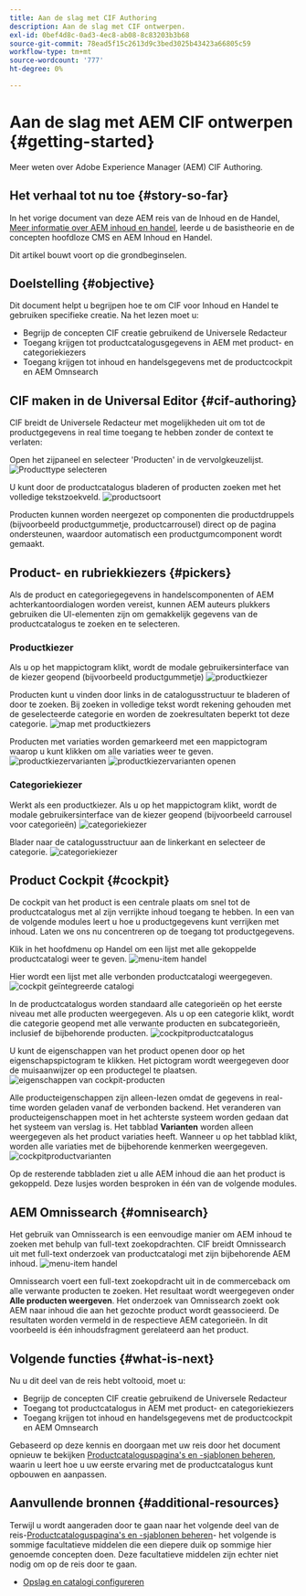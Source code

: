 ```yaml
---
title: Aan de slag met CIF Authoring
description: Aan de slag met CIF ontwerpen.
exl-id: 0bef4d8c-0ad3-4ec8-ab08-8c83203b3b68
source-git-commit: 78ead5f15c2613d9c3bed3025b43423a66805c59
workflow-type: tm+mt
source-wordcount: '777'
ht-degree: 0%

---
```


# Aan de slag met AEM CIF ontwerpen {#getting-started}

Meer weten over Adobe Experience Manager (AEM) CIF Authoring.

## Het verhaal tot nu toe {#story-so-far}

In het vorige document van deze AEM reis van de Inhoud en de Handel, [Meer informatie over AEM inhoud en handel](/help/commerce-cloud/introduction.md), leerde u de basistheorie en de concepten hoofdloze CMS en AEM Inhoud en Handel.

Dit artikel bouwt voort op die grondbeginselen.

## Doelstelling {#objective}

Dit document helpt u begrijpen hoe te om CIF voor Inhoud en Handel te gebruiken specifieke creatie. Na het lezen moet u:

* Begrijp de concepten CIF creatie gebruikend de Universele Redacteur
* Toegang krijgen tot productcatalogusgegevens in AEM met product- en categoriekiezers
* Toegang krijgen tot inhoud en handelsgegevens met de productcockpit en AEM Omnsearch

## CIF maken in de Universal Editor {#cif-authoring}

CIF breidt de Universele Redacteur met mogelijkheden uit om tot de productgegevens in real time toegang te hebben zonder de context te verlaten:

Open het zijpaneel en selecteer &#39;Producten&#39; in de vervolgkeuzelijst.
![Producttype selecteren](assets/asset-finder-overview.png)

U kunt door de productcatalogus bladeren of producten zoeken met het volledige tekstzoekveld.
![productsoort](assets/asset-finder-search.png)

Producten kunnen worden neergezet op componenten die productdruppels (bijvoorbeeld productgummetje, productcarrousel) direct op de pagina ondersteunen, waardoor automatisch een productgumcomponent wordt gemaakt.

## Product- en rubriekkiezers {#pickers}

Als de product en categoriegegevens in handelscomponenten of AEM achterkantoordialogen worden vereist, kunnen AEM auteurs plukkers gebruiken die UI-elementen zijn om gemakkelijk gegevens van de productcatalogus te zoeken en te selecteren.

### Productkiezer

Als u op het mappictogram klikt, wordt de modale gebruikersinterface van de kiezer geopend (bijvoorbeeld productgummetje)
![productkiezer](assets/product-picker-open.png)

Producten kunt u vinden door links in de catalogusstructuur te bladeren of door te zoeken. Bij zoeken in volledige tekst wordt rekening gehouden met de geselecteerde categorie en worden de zoekresultaten beperkt tot deze categorie.
![map met productkiezers](assets/product-picker-folders.png)

Producten met variaties worden gemarkeerd met een mappictogram waarop u kunt klikken om alle variaties weer te geven.
![productkiezervarianten](assets/product-picker-variants.png)
![productkiezervarianten openen](assets/product-picker-variants-open.png)

### Categoriekiezer

Werkt als een productkiezer. Als u op het mappictogram klikt, wordt de modale gebruikersinterface van de kiezer geopend (bijvoorbeeld carrousel voor categorieën)
![categoriekiezer](assets/category-picker-open.png)

Blader naar de catalogusstructuur aan de linkerkant en selecteer de categorie.
![categoriekiezer](assets/category-picker-folders.png)

## Product Cockpit {#cockpit}

De cockpit van het product is een centrale plaats om snel tot de productcatalogus met al zijn verrijkte inhoud toegang te hebben. In een van de volgende modules leert u hoe u productgegevens kunt verrijken met inhoud. Laten we ons nu concentreren op de toegang tot productgegevens.

Klik in het hoofdmenu op Handel om een lijst met alle gekoppelde productcatalogi weer te geven.
![menu-item handel](assets/commerce-menu-item.png)

Hier wordt een lijst met alle verbonden productcatalogi weergegeven.
![cockpit geïntegreerde catalogi](assets/cockpit-Integrated-catalogs.png)

In de productcatalogus worden standaard alle categorieën op het eerste niveau met alle producten weergegeven. Als u op een categorie klikt, wordt die categorie geopend met alle verwante producten en subcategorieën, inclusief de bijbehorende producten.
![cockpitproductcatalogus](assets/cockpit-product-catalog.png)

U kunt de eigenschappen van het product openen door op het eigenschapspictogram te klikken. Het pictogram wordt weergegeven door de muisaanwijzer op een productegel te plaatsen.
![eigenschappen van cockpit-producten](assets/cockpit-properties.png)

Alle producteigenschappen zijn alleen-lezen omdat de gegevens in real-time worden geladen vanaf de verbonden backend. Het veranderen van producteigenschappen moet in het achterste systeem worden gedaan dat het systeem van verslag is. Het tabblad **Varianten** worden alleen weergegeven als het product variaties heeft. Wanneer u op het tabblad klikt, worden alle variaties met de bijbehorende kenmerken weergegeven.
![cockpitproductvarianten](assets/cockpit-properties-variants.png)

Op de resterende tabbladen ziet u alle AEM inhoud die aan het product is gekoppeld. Deze lusjes worden besproken in één van de volgende modules.

## AEM Omnissearch {#omnisearch}

Het gebruik van Omnissearch is een eenvoudige manier om AEM inhoud te zoeken met behulp van full-text zoekopdrachten. CIF breidt Omnissearch uit met full-text onderzoek van productcatalogi met zijn bijbehorende AEM inhoud.
![menu-item handel](assets/omnisearch.png)

Omnissearch voert een full-text zoekopdracht uit in de commerceback om alle verwante producten te zoeken. Het resultaat wordt weergegeven onder **Alle producten weergeven**. Het onderzoek van Omnissearch zoekt ook AEM naar inhoud die aan het gezochte product wordt geassocieerd. De resultaten worden vermeld in de respectieve AEM categorieën. In dit voorbeeld is één inhoudsfragment gerelateerd aan het product.

## Volgende functies {#what-is-next}

Nu u dit deel van de reis hebt voltooid, moet u:

* Begrijp de concepten CIF creatie gebruikend de Universele Redacteur
* Toegang tot productcatalogus in AEM met product- en categoriekiezers
* Toegang krijgen tot inhoud en handelsgegevens met de productcockpit en AEM Omnsearch

Gebaseerd op deze kennis en doorgaan met uw reis door het document opnieuw te bekijken [Productcataloguspagina&#39;s en -sjablonen beheren](catalog-templates.md), waarin u leert hoe u uw eerste ervaring met de productcatalogus kunt opbouwen en aanpassen.

## Aanvullende bronnen {#additional-resources}

Terwijl u wordt aangeraden door te gaan naar het volgende deel van de reis-[Productcataloguspagina&#39;s en -sjablonen beheren](catalog-templates.md)- het volgende is sommige facultatieve middelen die een diepere duik op sommige hier genoemde concepten doen. Deze facultatieve middelen zijn echter niet nodig om op de reis door te gaan.

* [Opslag en catalogi configureren](/help/commerce-cloud/getting-started.md#catalog)
